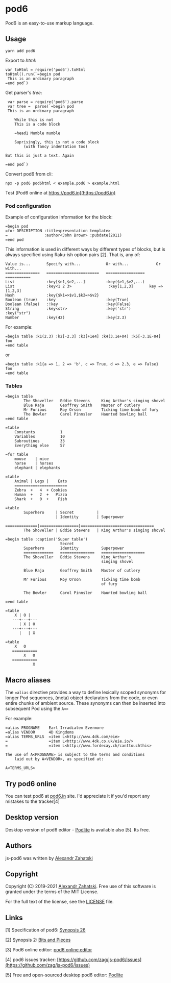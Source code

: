 # pod6

Pod6 is an easy-to-use markup language.

## Usage

```
yarn add pod6
```
Export to *html*:

```
var toHtml = require('pod6').toHtml
toHtml().run(`=begin pod
 This is an ordinary paragraph
=end pod`)
```

Get parser's *tree*:

```
 var parse = require('pod6').parse
 var tree =  parse(`=begin pod
 This is an ordinary paragraph

    While this is not
    This is a code block
    
    =head1 Mumble mumble
    
    Suprisingly, this is not a code block
        (with fancy indentation too)

But this is just a text. Again

=end pod`)
```

Convert pod6 from cli:

```
npx -p pod6 pod6html < example.pod6 > example.html
```

Test [Pod6 online at https://pod6.in](https://pod6.in)


### Pod configuration

Example of configuration information for the block:

```
=begin pod
=for DESCRIPTION :title<presentation template>
=                :author<John Brown> :pubdate(2011)
=end pod
```

This information is used in different ways by different types of blocks,
but is always specified using Raku-ish option pairs [2]. That is, any of:


```
Value is...       Specify with...           Or with...            Or with...
===============   =======================   =================   ===========
List              :key[$e1,$e2,...]         :key($e1,$e2,...)
List              :key<1 2 3>                :key[1,2,3]       key => [1,2,3]
Hash              :key{$k1=>$v1,$k2=>$v2}
Boolean (true)    :key                      :key(True)
Boolean (false)   :!key                     :key(False)
String            :key<str>                 :key('str')         :key("str")
Number            :key(42)                  :key(2.3) 
```

For example:

```
=begin table :k1(2.3) :k2[-2.3] :k3[+1e4] :k4(3.1e+04) :k5[-3.1E-04]
foo
=end table
```
or 

```
=begin table :k1{a => 1, 2 => 'b', c => True, d => 2.3, e => False}
foo
=end table
```

### Tables

```
=begin table
        The Shoveller   Eddie Stevens     King Arthur's singing shovel
        Blue Raja       Geoffrey Smith    Master of cutlery
        Mr Furious      Roy Orson         Ticking time bomb of fury
        The Bowler      Carol Pinnsler    Haunted bowling ball
=end table
```

```
=table
    Constants           1
    Variables           10
    Subroutines         33
    Everything else     57
```

```
=for table
    mouse    | mice
    horse    | horses
    elephant | elephants
```

```
=table
    Animal | Legs |    Eats
    =======================
    Zebra  +   4  + Cookies
    Human  +   2  +   Pizza
    Shark  +   0  +    Fish
```

```
=table
        Superhero     | Secret          |
                      | Identity        | Superpower
        ==============|=================|================================
        The Shoveller | Eddie Stevens   | King Arthur's singing shovel
```

```
=begin table :caption('Super table')
                        Secret
        Superhero       Identity          Superpower
        =============   ===============   ===================
        The Shoveller   Eddie Stevens     King Arthur's
                                          singing shovel

        Blue Raja       Geoffrey Smith    Master of cutlery

        Mr Furious      Roy Orson         Ticking time bomb
                                          of fury

        The Bowler      Carol Pinnsler    Haunted bowling ball

=end table
```

```
=table
    X | O |
   ---+---+---
      | X | O
   ---+---+---
      |   | X
```

```
=table
    X   O
   ===========
        X   O
   ===========
            X
```
## Macro aliases

The `=alias` directive provides a way to define lexically scoped
synonyms for longer Pod sequences, (meta) object declarators from the
code, or even entire chunks of ambient source. These synonyms can then
be inserted into subsequent Pod using the `A<>`

For example:

    =alias PROGNAME    Earl Irradiatem Evermore
    =alias VENDOR      4D Kingdoms
    =alias TERMS_URLS  =item L<http://www.4dk.com/eie>
    =                  =item L<http://www.4dk.co.uk/eie.io/>
    =                  =item L<http://www.fordecay.ch/canttouchthis>
    
    The use of A<PROGNAME> is subject to the terms and conditions
    	laid out by A<VENDOR>, as specified at:
    
    A<TERMS_URLS>

## Try pod6 online

You can test pod6 at [pod6.in](https://pod6.in) site.
I'd appreciate it if you'd report any mistakes to the tracker[4]

## Desktop version

Desktop version of pod6 editor - [Podlite](https://github.com/zag/podlite-desktop) is available also [5].
Its free.

## Authors

js-pod6 was written by [Alexandr Zahatski](https://github.com/zag)

## Copyright

Copyright (C) 2019-2021 [Alexandr Zahatski](https://zahatski.com).
Free use of this software is granted under the terms of the MIT License.

For the full text of the license, see the [LICENSE](https://github.com/zag/js-pod6/blob/master/LICENSE) file. 

## Links 

[1] Specification of pod6: [Synopsis 26](https://github.com/perl6/specs/blob/master/S26-documentation.pod) 

[2] Synopsis 2: [Bits and Pieces](https://github.com/Raku/old-design-docs/blob/master/S02-bits.pod)

[3] Pod6 online editor: [pod6 online editor](https://pod6.in)

[4] pod6 issues tracker: [https://github.com/zag/js-pod6/issues](https://github.com/zag/js-pod6/issues) 

[5] Free and open-sourced desktop pod6 editor: [Podlite](https://github.com/zag/podlite-desktop)

```

```